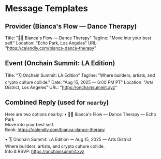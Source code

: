 # Message Templates

## Provider (Bianca's Flow — Dance Therapy)
Title: "🧘‍♀️ Bianca's Flow — Dance Therapy"
Tagline: "Move into your best self."
Location: "Echo Park, Los Angeles"
URL: "https://calendly.com/bianca-dance-therapy"

## Event (Onchain Summit: LA Edition)
Title: "🗓️ Onchain Summit: LA Edition"
Tagline: "Where builders, artists, and crypto culture collide."
Date: "Aug 15, 2025 — 6:00 PM PT"
Location: "Arts District, Los Angeles"
URL: "https://onchainsummit.xyz"

## Combined Reply (used for `nearby`)
Here are two options nearby:
• 🧘‍♀️ Bianca's Flow — Dance Therapy — Echo Park  
  Move into your best self.  
  Book: https://calendly.com/bianca-dance-therapy

• 🗓️ Onchain Summit: LA Edition — Aug 15, 2025 — Arts District  
  Where builders, artists, and crypto culture collide.  
  Info & RSVP: https://onchainsummit.xyz 